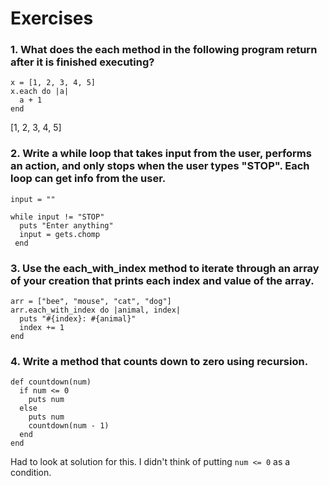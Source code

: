 # Exercises

### 1. What does the each method in the following program return after it is finished executing?

```
x = [1, 2, 3, 4, 5]
x.each do |a|
  a + 1
end
```
[1, 2, 3, 4, 5]

### 2. Write a while loop that takes input from the user, performs an action, and only stops when the user types "STOP". Each loop can get info from the user.

```
input = ""

while input != "STOP"
  puts "Enter anything"
  input = gets.chomp
 end
```

### 3. Use the each_with_index method to iterate through an array of your creation that prints each index and value of the array.

```
arr = ["bee", "mouse", "cat", "dog"]
arr.each_with_index do |animal, index|
  puts "#{index}: #{animal}"
  index += 1
end
```

### 4. Write a method that counts down to zero using recursion.
```
def countdown(num)
  if num <= 0
    puts num
  else 
    puts num
    countdown(num - 1)
  end
end
```
Had to look at solution for this. I didn't think of putting `num <= 0` as a condition.
